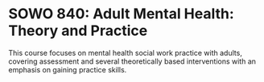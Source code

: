 # SOWO 840: Adult Mental Health: Theory and Practice

This course focuses on mental health social work practice with adults, covering assessment and several theoretically based interventions with an emphasis on gaining practice skills.